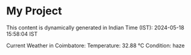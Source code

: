 # My Project

This content is dynamically generated in Indian Time (IST): 2024-05-18 15:58:04 IST


Current Weather in Coimbatore:
Temperature: 32.88 °C
Condition: haze
